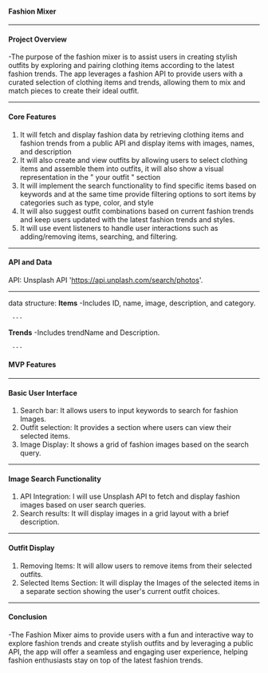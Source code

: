 #### **Fashion Mixer**

---


#### **Project Overview**
-The purpose of the fashion mixer is to assist users in creating stylish outfits by exploring and pairing clothing items according to the latest fashion trends. The app leverages a fashion API to provide users with a curated selection
of clothing items and trends, allowing them to mix and match pieces to create their ideal outfit.

---


#### **Core Features**
1. It will fetch and display fashion data by retrieving clothing items and fashion trends from a public API and display items with images, names, and description
2. It will also create and view outfits by allowing users to select clothing items and assemble them into outfits, it will also show a visual representation in the " your outfit " section
3. It will implement the search functionality to find specific items based on keywords and at the same time provide filtering options to sort items by categories such as type, color, and style
4. It will also suggest outfit combinations based on current fashion trends and keep users updated with the latest fashion trends and styles.
5. It will use event listeners to handle user interactions such as adding/removing items, searching, and filtering.


---


#### **API and Data**
API: Unsplash API 'https://api.unplash.com/search/photos'.


---


data structure:
  **Items**
     -Includes ID, name, image, description, and category.

     ---

  **Trends**
     -Includes trendName and Description.

     ---


#### **MVP Features**
---
#### **Basic User Interface**
1. Search bar: It allows users to input keywords to search for fashion Images.
2. Outfit selection: It provides a section where users can view their selected items.
3. Image Display: It shows a grid of fashion images based on the search query.

---

#### **Image Search Functionality**
1. API Integration: I will use Unsplash API to fetch and display fashion images based on user search queries.
2. Search results: It will display images in a grid layout with a brief description.

---

#### **Outfit Display**
1. Removing Items: It will allow users to remove items from their selected outfits.
2. Selected Items Section: It will display the Images of the selected items in a separate section showing the user's current outfit choices.


---


#### **Conclusion**
-The Fashion Mixer aims to provide users with a fun and interactive way to explore fashion trends and create stylish outfits and by leveraging a public API, the app will offer a seamless and engaging user experience, helping fashion enthusiasts
stay on top of the latest fashion trends.
